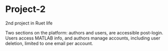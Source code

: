 # Project-2
2nd project in Ruet life

Two sections on the platform: authors and users, are accessible post-login. Users access MATLAB info, and authors manage accounts, including user deletion, limited to one email per account.
